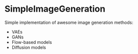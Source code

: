 # SimpleImageGeneration

Simple implementation of awesome image generation methods:

- VAEs
- GANs
- Flow-based models
- Diffusion models
